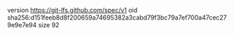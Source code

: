 version https://git-lfs.github.com/spec/v1
oid sha256:d151feeb8d8f200659a74695382a3cabd79f3bc79a7ef700a47cec279e9e7e94
size 92
